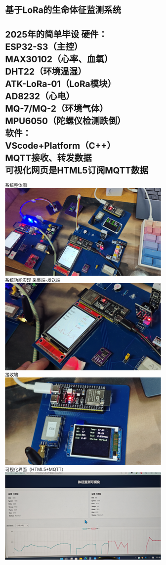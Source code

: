 # 基于LoRa的生命体征监测系统

2025年的简单毕设
硬件：  
ESP32-S3（主控）  
MAX30102（心率、血氧）  
DHT22（环境温湿）  
ATK-LoRa-01（LoRa模块）  
AD8232（心电）  
MQ-7/MQ-2（环境气体）  
MPU6050（陀螺仪检测跌倒）  
软件：  
VScode+Platform（C++）  
MQTT接收、转发数据  
可视化网页是HTML5订阅MQTT数据
===============================================================
系统整体图
![image.](screenshot/1.jpg)
系统功能实现
采集端-发送端
![image.](screenshot/2.jpg)
接收端
![image.](screenshot/3.jpg)
可视化界面（HTML5+MQTT）
![image.](screenshot/4.jpg)
